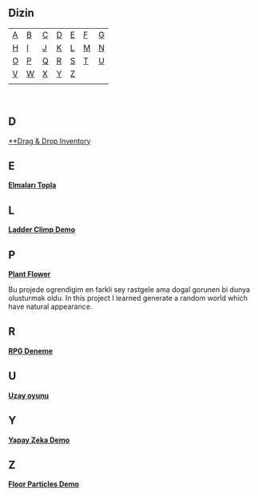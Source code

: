 ## Dizin

|       |       |       |       |       |       |       |
|---    |---    |---    |---    |---    |---    |    ---|
|[A](#a)|[B](#b)|[C](#c)|[D](#d)|[E](#e)|[F](#f)|[G](#g)|
|[H](#h)|[I](#i)|[J](#j)|[K](#k)|[L](#l)|[M](#m)|[N](#n)|
|[O](#o)|[P](#p)|[Q](#q)|[R](#r)|[S](#s)|[T](#t)|[U](#u)|
|[V](#v)|[W](#w)|[X](#x)|[Y](#y)|[Z](#z)|       |       |
|       |       |       |       |       |       |       |

<br>

## D

[**Drag & Drop Inventory](https://github.com/Umut-Umut/Godot-Drag-Drop-Game-Project)

## E

[**Elmaları Topla**](https://github.com/Umut-Umut/Elmalar-Topla)

## L

[**Ladder Climp Demo**](https://github.com/Umut-Umut/Godot-ladder_demo)

## P

[**Plant Flower**](https://github.com/Umut-Umut/Godot-plant_flower/tree/main/images)

  Bu projede ogrendigim en farkli sey rastgele ama dogal gorunen bi dunya olusturmak oldu.
  In this project I learned generate a random world which have natural appearance.

## R

[**RPG Deneme**](https://github.com/Umut-Umut/RPG-Denemesi)

## U

[**Uzay oyunu**](https://github.com/Umut-Umut/Uzay-Oyunu)

## Y

[**Yapay Zeka Demo**](https://github.com/Umut-Umut/Godot_yapayzeka_demo)

## Z

[**Floor Particles Demo**](https://github.com/Umut-Umut/Godot-zemin-denemesi)

